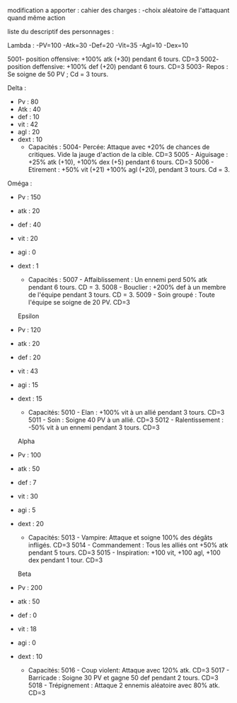 modification a apporter :
cahier des charges : 
-choix aléatoire de l'attaquant quand même action




liste du descriptif des personnages :


Lambda : 
-PV=100
-Atk=30
-Def=20
-Vit=35
-Agl=10
-Dex=10

5001- position offensive: +100% atk (+30) pendant 6 tours. CD=3
5002- position deffensive: +100% def (+20) pendant 6 tours. CD=3
5003- Repos : Se soigne de 50 PV ; Cd = 3 tours.

Delta : 
- Pv : 80
- Atk : 40
- def : 10
- vit : 42
- agl : 20
- dext : 10
  - Capacités : 
5004- Percée: Attaque avec +20% de chances de critiques. Vide la jauge d'action de la cible. CD=3
5005  - Aiguisage : +25% atk (+10), +100% dex (+5) pendant 6 tours. CD=3
5006  - Etirement : +50% vit (+21) +100% agl (+20), pendant 3 tours. Cd = 3.

Oméga : 
- Pv : 150
- atk : 20
- def : 40
- vit : 20
- agi : 0 
- dext : 1
  - Capacités : 
5007  - Affaiblissement : Un ennemi perd 50% atk pendant 6 tours. CD = 3.
5008  - Bouclier : +200% def à un membre de l'équipe pendant 3 tours. CD = 3.
5009  - Soin groupé : Toute l'équipe se soigne de 20 PV. CD=3
 
  Epsilon
- Pv : 120
- atk : 20
- def : 20
- vit : 43
- agi : 15 
- dext : 15
  - Capacités:
5010  - Elan : +100% vit à un allié pendant 3 tours. CD=3
5011  - Soin : Soigne 40 PV à un allié. CD=3
5012  - Ralentissement : -50% vit à un ennemi pendant 3 tours. CD=3

  Alpha
- Pv : 100
- atk : 50
- def : 7
- vit : 30
- agi : 5 
- dext : 20
    - Capacités:
5013 - Vampire: Attaque et soigne 100% des dégâts infligés. CD=3
5014 - Commandement : Tous les alliés ont +50% atk pendant 5 tours. CD=3
5015 - Inspiration: +100 vit, +100 agl, +100 dex pendant 1 tour. CD=3

  Beta
- Pv : 200
- atk : 50
- def : 0
- vit : 18
- agi : 0 
- dext : 10
    - Capacités:
5016 - Coup violent: Attaque avec 120% atk. CD=3
5017 - Barricade : Soigne 30 PV et gagne 50 def pendant 2 tours. CD=3
5018 - Trépignement : Attaque 2 ennemis aléatoire avec 80% atk. CD=3
